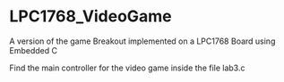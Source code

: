 # LPC1768_VideoGame
A version of the game Breakout implemented on a LPC1768 Board using Embedded C

Find the main controller for the video game inside the file lab3.c
